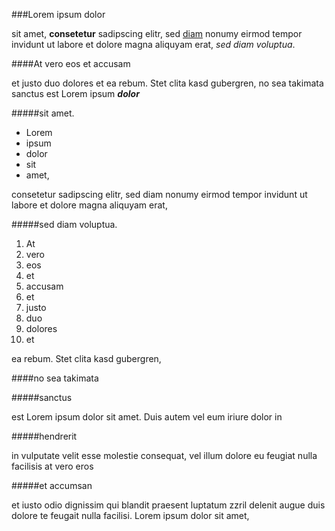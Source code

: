 ###Lorem ipsum dolor

sit amet, **consetetur** sadipscing elitr, sed [diam](www.google.com) nonumy eirmod tempor invidunt ut labore et dolore magna aliquyam erat, *sed diam voluptua*. 

####At vero eos et accusam

et justo duo dolores et ea rebum. Stet clita kasd gubergren, no sea takimata sanctus est Lorem ipsum _**dolor**_ 

#####sit amet. 

- Lorem
- ipsum 
- dolor 
- sit
- amet,

consetetur sadipscing elitr, sed diam nonumy eirmod tempor invidunt ut labore et dolore magna aliquyam erat,
 
#####sed diam voluptua.

1. At
2. vero 
3. eos
4. et
5. accusam
6. et
7. justo
8. duo
9. dolores
10. et

ea rebum. Stet clita kasd gubergren,

####no sea takimata

#####sanctus

est Lorem ipsum dolor sit amet. Duis autem vel eum iriure dolor in 

#####hendrerit

in vulputate velit esse molestie consequat, vel illum dolore eu feugiat nulla facilisis at vero eros

#####et accumsan

et iusto odio dignissim qui blandit praesent luptatum zzril delenit augue duis dolore te feugait nulla facilisi. Lorem ipsum dolor sit amet,
